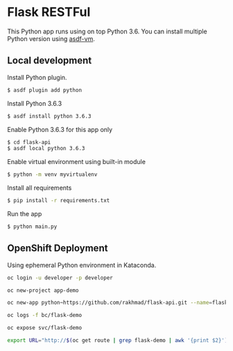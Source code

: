 # Flask RESTFul 

This Python app runs using on top Python 3.6. You can install multiple Python version using [asdf-vm](https://asdf-vm.com/#/).

## Local development

Install Python plugin.
```bash
$ asdf plugin add python
```

Install Python 3.6.3
```bash
$ asdf install python 3.6.3
```

Enable Python 3.6.3 for this app only
```bash
$ cd flask-api
$ asdf local python 3.6.3
```

Enable virtual environment using built-in module
```bash
$ python -m venv myvirtualenv
```

Install all requirements
```bash
$ pip install -r requirements.txt
```

Run the app
```bash
$ python main.py
```

## OpenShift Deployment

Using ephemeral Python environment in Kataconda.

```bash
oc login -u developer -p developer 

oc new-project app-demo

oc new-app python~https://github.com/rakhmad/flask-api.git --name=flask-demo

oc logs -f bc/flask-demo

oc expose svc/flask-demo

export URL="http://$(oc get route | grep flask-demo | awk '{print $2}')"

```
